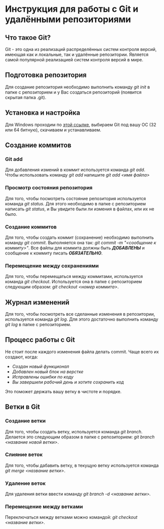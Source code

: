 # Инструкция для работы с Git и удалёнными репозиториями

## Что такое Git?
Git - это одна из реализаций распределённых систем контроля версий, имеющая как и локальные, так и удалённые репозитории. Является самой популярной реализацией систем контроля версий в мире.
## Подготовка репозитория
Для создание репозитория необходимо выполнить команду *git init*  в папке с репозиторием и у Вас создаться репозиторий (появится скрытая папка .git).
## Установка и настройка
Для Windows проходим по [этой ссылке](https://git-scm.com/download/win/), выбираем Git под вашу ОС (32 или 64 битную), скачиваем и устанавливаем.
## Создание коммитов

### Git add
Для добавления измений в коммит используется команда *git add*. Чтобы использовать команду *git add* напишите *git add <имя файла>*

### Просмотр состояния репозитория
Для того, чтобы посмотреть состояние репозитория используется команда *git status*. Для этого необходимо в папке с репозиторием написать *git status*, и Вы увидите были ли измения в файлах, или их не было.

### Создание коммитов
Для того, чтобы создать коммит (сохранение) необходимо выполнить команду *git commit*. Выполняется она так: *git commit -m "<сообщение к коммиту>"*. Все файлы для коммита должны быть ***ДОБАВЛЕНЫ*** и сообщение к коммиту писать ***ОБЯЗАТЕЛЬНО***.

### Перемещение между сохранениями
Для того, чтобы перемещаться между коммитами, используется команда *git checkout*. Используется она в папке с репозиторием следующим образом: *git checkout <номер коммита>*.

## Журнал изменений
Для того, чтобы посмотреть все сделанные изменения в репозитории, используется команда *git log*. Для этого достаточно выполнить команду *git log* в папке с репозиторием.
## Процесс работы с Git
Не стоит после каждого изменения файла делать commit. Чаще всего их создают, когда:
* *Создан новый функционал*
* *Добавлен новый блок на верстке*
* *Исправлены ошибки по коду*
* *Вы завершили рабочий день и хотите сохранить код*

Это поможет держать вашу ветку в чистоте и порядке.
## Ветки в Git

### Создание ветки

Для того, чтобы создать ветку, используется команда *git branch*. Делается это следующим образом в папке с репозиторием: *git branch <название новой ветки>*.

### Слияние веток

Для того, чтобы дабавить ветку, в текущую ветку используется команда *git merge <название ветки>*.

### Удаление веток
Для удаления ветки ввести команду *git branch -d <название ветки>.*

### Перемещение между ветками
Переключаться между ветками можно командой: *git checkout <название ветки>*.
